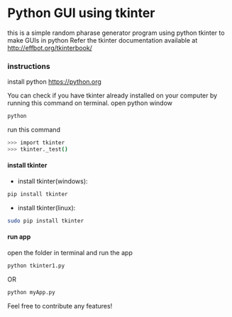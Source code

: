 # Python GUI using tkinter

this is a simple random pharase generator program using python tkinter to make GUIs in python
Refer the tkinter documentation available at http://effbot.org/tkinterbook/

### instructions

install python
https://python.org

You can check if you have tkinter already installed on your computer by running this command on terminal.
open python window
```sh
python
```
run this command 
```sh
>>> import tkinter
>>> tkinter._test()
```

#### install tkinter

- install tkinter(windows):

```sh
pip install tkinter
```

- install tkinter(linux):

```sh
sudo pip install tkinter
```

#### run app
open the folder in terminal and run the app

```sh
python tkinter1.py
```

OR

```sh
python myApp.py
```

Feel free to contribute any features!
